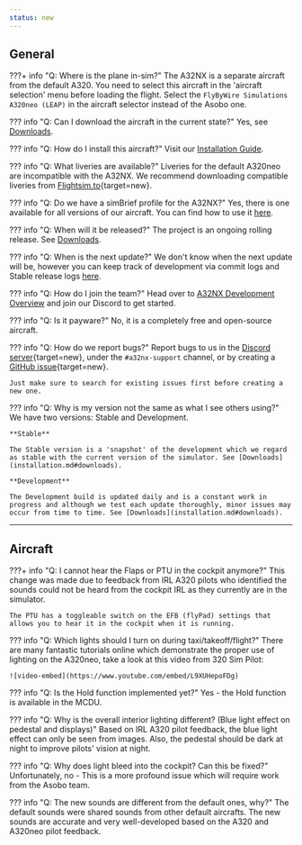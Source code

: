 ```yaml
---
status: new
---
```


## General

???+ info "Q: Where is the plane in-sim?"
    The A32NX is a separate aircraft from the default A320. You need to select this aircraft in the 'aircraft selection' menu before loading the flight. Select the `FlyByWire Simulations A320neo (LEAP)` in the aircraft selector instead of the Asobo one.

??? info "Q: Can I download the aircraft in the current state?"
    Yes, see [Downloads](installation.md#downloads).

??? info "Q: How do I install this aircraft?"
    Visit our [Installation Guide](installation.md).

??? info "Q: What liveries are available?"
    Liveries for the default A320neo are incompatible with the A32NX. We recommend downloading compatible liveries from [Flightsim.to](https://flightsim.to/c/liveries/flybywire-a32nx/){target=new}.

??? info "Q: Do we have a simBrief profile for the A32NX?"
    Yes, there is one available for all versions of our aircraft. You can find how to use it [here](feature-guides/simbrief.md##simbrief-airframe).


??? info "Q: When will it be released?"
    The project is an ongoing rolling release. See [Downloads](installation.md#downloads).

??? info "Q: When is the next update?"
    We don't know when the next update will be, however you can keep track of development via commit logs and Stable release logs [here](fbw-versions.md).

??? info "Q: How do I join the team?"
    Head over to [A32NX Development Overview](../dev-corner/dev-guide/index.md) and join our Discord to get started.

??? info "Q: Is it payware?"
    No, it is a completely free and open-source aircraft.

??? info "Q: How do we report bugs?"
    Report bugs to us in the [Discord server](https://discord.gg/flybywire){target=new}, under the `#a32nx-support` channel, or by creating a [GitHub issue](https://github.com/flybywiresim/aircraft/issues/new/choose){target=new}.

    Just make sure to search for existing issues first before creating a new one.

??? info "Q: Why is my version not the same as what I see others using?"
    We have two versions: Stable and Development.

    **Stable**

    The Stable version is a 'snapshot' of the development which we regard as stable with the current version of the simulator. See [Downloads](installation.md#downloads).

    **Development**

    The Development build is updated daily and is a constant work in progress and although we test each update thoroughly, minor issues may occur from time to time. See [Downloads](installation.md#downloads).

[//]: # (??? info "Q: What is the Experimental Version?")

[//]: # (    Please read more [here]&#40;support/exp.md&#41;.)

---

## Aircraft

???+ info "Q: I cannot hear the Flaps or PTU in the cockpit anymore?"
    This change was made due to feedback from IRL A320 pilots who identified the sounds could not be heard from the cockpit IRL as they currently are in the simulator.

    The PTU has a toggleable switch on the EFB (flyPad) settings that allows you to hear it in the cockpit when it is running.

??? info "Q: Which lights should I turn on during taxi/takeoff/flight?"
    There are many fantastic tutorials online which demonstrate the proper use of lighting on the A320neo, take a look at this video from 320 Sim Pilot:

    ![video-embed](https://www.youtube.com/embed/L9XUHepoFDg)

??? info "Q: Is the Hold function implemented yet?"
    Yes - the Hold function is available in the MCDU. 

??? info "Q: Why is the overall interior lighting different? (Blue light effect on pedestal and displays)"
    Based on IRL A320 pilot feedback, the blue light effect can only be seen from images. Also, the pedestal should be dark at night to improve pilots' vision at night.

??? info "Q: Why does light bleed into the cockpit? Can this be fixed?"
    Unfortunately, no - This is a more profound issue which will require work from the Asobo team.

??? info "Q: The new sounds are different from the default ones, why?"
    The default sounds were shared sounds from other default aircrafts. The new sounds are accurate and very well-developed based on the A320 and A320neo pilot feedback.

